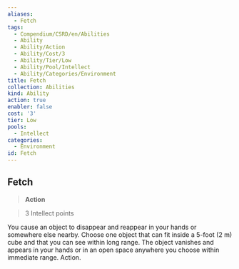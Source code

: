 ```yaml
---
aliases:
  - Fetch
tags:
  - Compendium/CSRD/en/Abilities
  - Ability
  - Ability/Action
  - Ability/Cost/3
  - Ability/Tier/Low
  - Ability/Pool/Intellect
  - Ability/Categories/Environment
title: Fetch
collection: Abilities
kind: Ability
action: true
enabler: false
cost: '3'
tier: Low
pools:
  - Intellect
categories:
  - Environment
id: Fetch
---
```

## Fetch    
>**Action**    
>3 Intellect points  
    
You cause an object to disappear and reappear in your hands or somewhere else nearby. Choose one object that can fit inside a 5-foot (2 m) cube and that you can see within long range. The object vanishes and appears in your hands or in an open space anywhere you choose within immediate range. Action.
